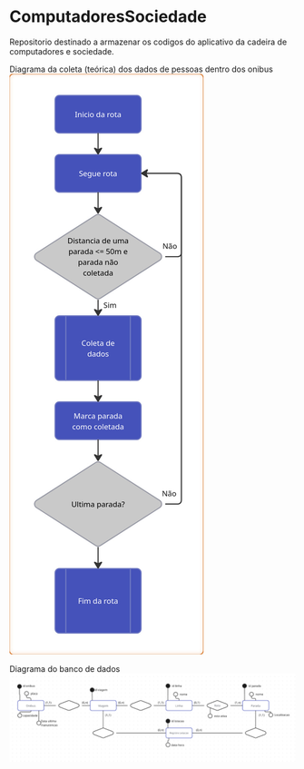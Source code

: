 # ComputadoresSociedade
Repositorio destinado a armazenar os codigos do aplicativo da cadeira de computadores e sociedade.

Diagrama da coleta (teórica) dos dados de pessoas dentro dos onibus
![Diagrama de Fluxo de Coleta](imgs/Diagrama_fluxo_coleta.jpg)

Diagrama do banco de dados
![Diagrama do Banco](imgs/Diagrama_banco.png)

